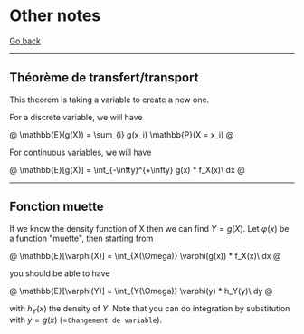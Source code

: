 # Other notes

[Go back](..)

<hr class="sr">

## Théorème de transfert/transport

This theorem is taking a variable to create a new
one.

For a discrete variable, we will have

@
\mathbb{E}(g(X)) = \sum_{i} g(x_i) \mathbb{P}(X = x_i)
@

For continuous variables, we will have

@
\mathbb{E}[g(X)] = \int_{-\infty}^{+\infty} g(x) * f_X(x)\ dx
@

<hr class="sr">

## Fonction muette

If we know the density function
of X then we can find $Y=g(X)$. Let
$\varphi(x)$ be a function "muette", then
starting from

@
\mathbb{E}[\varphi(X)] = \int_{X(\Omega)} \varphi(g(x)) * f_X(x)\ dx
@

you should be able to have

@
\mathbb{E}[\varphi(Y)] = \int_{Y(\Omega)} \varphi(y) * h_Y(y)\ dy
@

with $h_Y(x)$ the density of $Y$. Note that
you can do integration by substitution
with $y = g(x)$ (=`Changement de variable`).